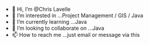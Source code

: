 - 👋 Hi, I’m @Chris Lavelle
- 👀 I’m interested in ...Project Management / GIS / Java
- 🌱 I’m currently learning ...Java
- 💞️ I’m looking to collaborate on ...Java
- 📫 How to reach me ...just email or message via this

<!---
chlavelle990/chlavelle990 is a ✨ special ✨ repository because its `README.md` (this file) appears on your GitHub profile.
You can click the Preview link to take a look at your changes.
--->

